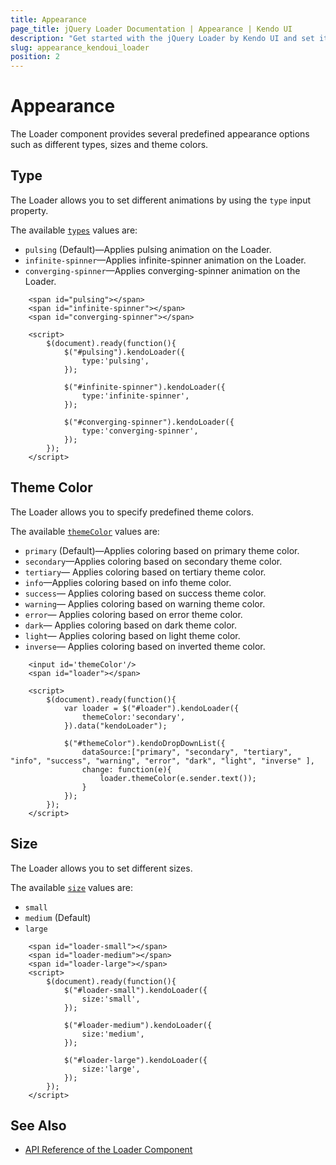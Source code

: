 ```yaml
---
title: Appearance
page_title: jQuery Loader Documentation | Appearance | Kendo UI
description: "Get started with the jQuery Loader by Kendo UI and set its size, type and themeColor configurations."
slug: appearance_kendoui_loader
position: 2
---
```


# Appearance

The Loader component provides several predefined appearance options such as different types, sizes and theme colors.

## Type

The Loader allows you to set different animations by using the `type` input property.

The available [`types`](/api/javascript/ui/loader/type) values are:
* `pulsing` (Default)&mdash;Applies pulsing animation on the Loader.
* `infinite-spinner`&mdash;Applies infinite-spinner animation on the Loader.
* `converging-spinner`&mdash;Applies converging-spinner animation on the Loader.

```dojo
    <span id="pulsing"></span>
    <span id="infinite-spinner"></span>
    <span id="converging-spinner"></span>

    <script>
        $(document).ready(function(){
            $("#pulsing").kendoLoader({
                type:'pulsing',
            });

            $("#infinite-spinner").kendoLoader({
                type:'infinite-spinner',
            });

            $("#converging-spinner").kendoLoader({
                type:'converging-spinner',
            });
        });
    </script>
```

## Theme Color

The Loader allows you to specify predefined theme colors.

The available [`themeColor`](/api/javascript/ui/loader/themeColor) values are:

* `primary` (Default)&mdash;Applies coloring based on primary theme color.
* `secondary`&mdash;Applies coloring based on secondary theme color.
* `tertiary`&mdash; Applies coloring based on tertiary theme color.
* `info`&mdash;Applies coloring based on info theme color.
* `success`&mdash; Applies coloring based on success theme color.
* `warning`&mdash; Applies coloring based on warning theme color.
* `error`&mdash; Applies coloring based on error theme color.
* `dark`&mdash; Applies coloring based on dark theme color.
* `light`&mdash; Applies coloring based on light theme color.
* `inverse`&mdash; Applies coloring based on inverted theme color.

```dojo
    <input id='themeColor'/>
    <span id="loader"></span>
    
    <script>
        $(document).ready(function(){
            var loader = $("#loader").kendoLoader({
                themeColor:'secondary',
            }).data("kendoLoader");

            $("#themeColor").kendoDropDownList({
                dataSource:["primary", "secondary", "tertiary", "info", "success", "warning", "error", "dark", "light", "inverse" ],
                change: function(e){
                    loader.themeColor(e.sender.text());
                }
            });
        });
    </script>
```

## Size

The Loader allows you to set different sizes.

The available [`size`](/api/javascript/ui/loader/size) values are:

* `small`
* `medium` (Default)
* `large`

```dojo
    <span id="loader-small"></span>
    <span id="loader-medium"></span>
    <span id="loader-large"></span>
    <script>
        $(document).ready(function(){
            $("#loader-small").kendoLoader({
                size:'small',
            });

            $("#loader-medium").kendoLoader({
                size:'medium',
            });

            $("#loader-large").kendoLoader({
                size:'large',
            });
        });
    </script>
```

## See Also

* [API Reference of the Loader Component](/api/javascript/ui/loader)